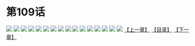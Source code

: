 # 第109话
![](https://s2.baozimh.com/scomic/yuekanshaonuyeqijun-chunquan/0/113-dpx3/1.jpg)
![](https://s2.baozimh.com/scomic/yuekanshaonuyeqijun-chunquan/0/113-dpx3/2.jpg)
![](https://s2.baozimh.com/scomic/yuekanshaonuyeqijun-chunquan/0/113-dpx3/3.jpg)
![](https://s2.baozimh.com/scomic/yuekanshaonuyeqijun-chunquan/0/113-dpx3/4.jpg)
![](https://s2.baozimh.com/scomic/yuekanshaonuyeqijun-chunquan/0/113-dpx3/5.jpg)
![](https://s2.baozimh.com/scomic/yuekanshaonuyeqijun-chunquan/0/113-dpx3/6.jpg)
![](https://s2.baozimh.com/scomic/yuekanshaonuyeqijun-chunquan/0/113-dpx3/7.jpg)
![](https://s2.baozimh.com/scomic/yuekanshaonuyeqijun-chunquan/0/113-dpx3/8.jpg)
![](https://s2.baozimh.com/scomic/yuekanshaonuyeqijun-chunquan/0/113-dpx3/9.jpg)
![](https://s2.baozimh.com/scomic/yuekanshaonuyeqijun-chunquan/0/113-dpx3/10.jpg)
![](https://s2.baozimh.com/scomic/yuekanshaonuyeqijun-chunquan/0/113-dpx3/11.jpg)
![](https://s2.baozimh.com/scomic/yuekanshaonuyeqijun-chunquan/0/113-dpx3/12.jpg)
![](https://s2.baozimh.com/scomic/yuekanshaonuyeqijun-chunquan/0/113-dpx3/13.jpg)
![](https://s2.baozimh.com/scomic/yuekanshaonuyeqijun-chunquan/0/113-dpx3/14.jpg)
![](https://s2.baozimh.com/scomic/yuekanshaonuyeqijun-chunquan/0/113-dpx3/15.jpg)
![](https://s2.baozimh.com/scomic/yuekanshaonuyeqijun-chunquan/0/113-dpx3/16.jpg)
[【上一章】](./113.md)
[【目录】](./README.md)
[【下一章】](./115.md)
